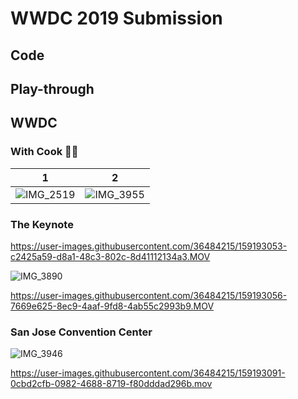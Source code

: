# WWDC 2019 Submission
## Code


## Play-through 


## WWDC
### With Cook 👨‍🍳 
1 | 2
:-------------------------:|:-------------------------:
![IMG_2519](https://user-images.githubusercontent.com/36484215/159192898-e896e755-79b1-45bb-8ce0-7ae4f141b009.jpg)  | ![IMG_3955](https://user-images.githubusercontent.com/36484215/159192899-dbd13310-25b5-41f8-866b-e20d44c5c855.JPG)

### The Keynote
https://user-images.githubusercontent.com/36484215/159193053-c2425a59-d8a1-48c3-802c-8d41112134a3.MOV

![IMG_3890](https://user-images.githubusercontent.com/36484215/159193055-f19b3450-8209-42c0-ac58-b3dc3d913150.jpg)

https://user-images.githubusercontent.com/36484215/159193056-7669e625-8ec9-4aaf-9fd8-4ab55c2993b9.MOV

### San Jose Convention Center
![IMG_3946](https://user-images.githubusercontent.com/36484215/159193090-6f29f328-bcd4-4bed-9d0d-10ad3729e742.jpg)

https://user-images.githubusercontent.com/36484215/159193091-0cbd2cfb-0982-4688-8719-f80dddad296b.mov

